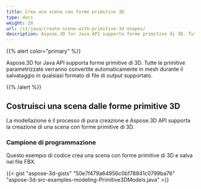 ```yaml
---
title: Crea una scena con forme primitive 3D
type: docs
weight: 20
url: /it/java/create-scene-with-primitive-3d-shapes/
description: Aspose.3D for Java API supporta forme primitive di 3D. Tutte le primitive parametrizzate verranno convertite automaticamente in mesh durante il salvataggio in qualsiasi formato di file di output supportato.
---
```

{{% alert color="primary" %}} 

Aspose.3D for Java API supporta forme primitive di 3D. Tutte le primitive parametrizzate verranno convertite automaticamente in mesh durante il salvataggio in qualsiasi formato di file di output supportato.

{{% /alert %}} 
##  **Costruisci una scena dalle forme primitive 3D**
La modellazione è il processo di pura creazione e Aspose.3D API supporta la creazione di una scena con forme primitive di 3D.
###  **Campione di programmazione**
Questo esempio di codice crea una scena con forme primitive di 3D e salva nel file FBX.

{{< gist "aspose-3d-gists" "50e7f479a64956c0bf78841c0799ba76" "aspose-3d-src-examples-modeling-Primitive3DModels.java" >}}
